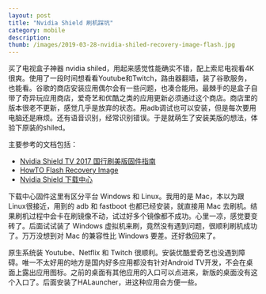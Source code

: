 ```yaml
---
layout: post
title: "Nvidia Shield 刷机踩坑"
category: mobile
description: 
thumb: /images/2019-03-28-nvidia-shiled-recovery-image-flash.jpg
---
```


买了电视盒子神器 nvidia shiled，用起来感觉性能确实不错，配上索尼电视看4K很爽。使用了一段时间想看看Youtube和Twitch，路由器翻墙，装了谷歌服务，也能看。谷歌的商店安装应用偶尔会有一些问题，也凑合能用。最棘手的是盒子自带了奇异玩应用商店，爱奇艺和优酷之类的应用更新必须通过这个商店。商店里的版本很老不更新，感觉几乎是放弃的状态。用adb调试也可以安装，但是每次要用电脑还是麻烦。还有语音识别，经常识别错误。于是就萌生了安装美版的想法，体验下原装的shiled。

主要参考的文档包括：
- [Nvidia Shield TV 2017 国行刷美版固件指南
](https://github.com/JACK-THINK/Nvidia-Shield-TV-2017-Cookbook/blob/master/How%20to%20flash%20Nvidia%20Shield%20TV%202017%20China%20Editon%20with%20the%20Android%20generic%20recovery%20image.md)
- [HowTO Flash Recovery Image](https://developer.download.nvidia.cn/assets/gameworks/downloads/regular/HowToFlash/HowTO-Flash-Recovery-Image.txt)
- [Nvidia Shield 下载中心](https://developer.nvidia.com/gameworksdownload#?tx=$additional,shield)

下载中心固件这里有区分平台 Windows 和 Linux。我用的是 Mac，本以为跟 Linux很接近，用到的 adb 和 fastboot 也都已经安装，就直接用 Mac 去刷机。结果刷机过程中会卡在刷镜像不动，试过好多个镜像都不成功。心里一凉，感觉要变砖了。后面试试装了 Windows 虚拟机来刷，竟然没有遇到问题，很顺利刷机成功了。万万没想到对 Mac 的兼容性比 Windows 要差。还好救回来了。

原生系统装 Youtube、Netflix 和 Twitch 很顺利。安装优酷爱奇艺也没遇到障碍。唯一不太好用的地方是国内好多应用都没有针对Android TV开发，不会在桌面上露出应用图标。之前的桌面有其他应用的入口可以点进来，新版的桌面没有这个入口了。后面安装了HALauncher，进这种应用会方便一些。
